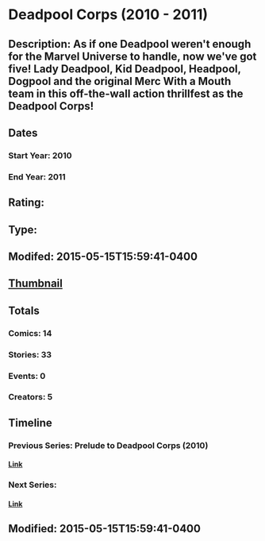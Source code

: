# Deadpool Corps (2010 - 2011)
## Description: As if one Deadpool weren't enough for the Marvel Universe to handle, now we've got five! Lady Deadpool, Kid Deadpool, Headpool, Dogpool and the original Merc With a Mouth team in this off-the-wall action thrillfest as the Deadpool Corps!
## Dates
### Start Year: 2010
### End Year: 2011
## Rating: 
## Type: 
## Modifed: 2015-05-15T15:59:41-0400
## [Thumbnail](http://i.annihil.us/u/prod/marvel/i/mg/9/70/4ba929cf266d0.jpg)
## Totals
### Comics: 14
### Stories: 33
### Events: 0
### Creators: 5
## Timeline
### Previous Series: Prelude to Deadpool Corps (2010)
#### [Link](http://gateway.marvel.com/v1/public/series/9309)
### Next Series: 
#### [Link]()
## Modified: 2015-05-15T15:59:41-0400